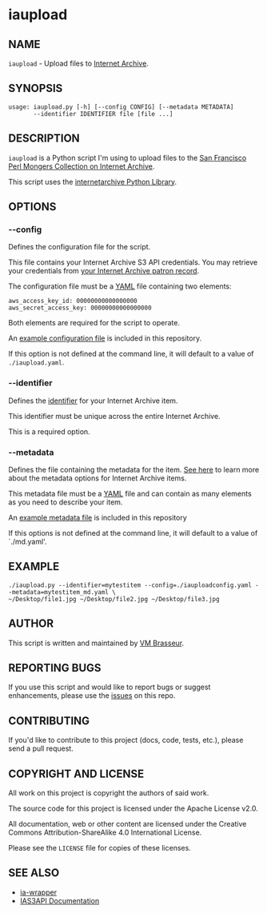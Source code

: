 # iaupload

## NAME

`iaupload` - Upload files to [Internet Archive](http://archive.org).

## SYNOPSIS

```
usage: iaupload.py [-h] [--config CONFIG] [--metadata METADATA]
       --identifier IDENTIFIER file [file ...]
```

## DESCRIPTION

`iaupload` is a Python script I'm using to upload files to the [San Francisco Perl Mongers Collection on Internet Archive](http://archive.org/details/sfperlmongers).

This script uses the [internetarchive Python Library](https://github.com/jjjake/ia-wrapper).

## OPTIONS

### --config

Defines the configuration file for the script.

This file contains your Internet Archive S3 API credentials. You may retrieve your credentials from [your Internet Archive patron record](http://www.archive.org/account/s3.php).

The configuration file must be a [YAML](http://www.yaml.org) file containing two elements:

```
aws_access_key_id: 00000000000000000
aws_secret_access_key: 00000000000000000
```

Both elements are required for the script to operate.

An [example configuration file](./iaupload.yaml.example) is included in this repository.

If this option is not defined at the command line, it will default to a value of `./iaupload.yaml`.

### --identifier

Defines the [identifier](https://github.com/vmbrasseur/IAS3API/blob/master/appendices/terminology.md#identifier) for your Internet Archive item.

This identifier must be unique across the entire Internet Archive.

This is a required option.

### --metadata

Defines the file containing the metadata for the item. [See here](https://github.com/vmbrasseur/IAS3API/blob/master/metadata.md) to learn more about the metadata options for Internet Archive items.

This metadata file must be a [YAML](http://www.yaml.org) file and can contain as many elements as you need to describe your item.

An [example metadata file](./md.yaml.example) is included in this repository

If this options is not defined at the command line, it will default to a value of `./md.yaml'.

## EXAMPLE

```
./iaupload.py --identifier=mytestitem --config=./iauploadconfig.yaml --metadata=mytestitem_md.yaml \
~/Desktop/file1.jpg ~/Desktop/file2.jpg ~/Desktop/file3.jpg
```

## AUTHOR

This script is written and maintained by [VM Brasseur](http://vmbrasseur.com).

## REPORTING BUGS

If you use this script and would like to report bugs or suggest enhancements, please use the [issues](https://github.com/vmbrasseur/iaupload/issues) on this repo.

## CONTRIBUTING

If you'd like to contribute to this project (docs, code, tests, etc.), please send a pull request.

## COPYRIGHT AND LICENSE

All work on this project is copyright the authors of said work.

The source code for this project is licensed under the Apache License v2.0.

All documentation, web or other content are licensed under the Creative Commons Attribution-ShareAlike 4.0 International License.

Please see the `LICENSE` file for copies of these licenses.

## SEE ALSO

* [ia-wrapper](https://github.com/jjjake/ia-wrapper)
* [IAS3API Documentation](https://github.com/vmbrasseur/IAS3API)
